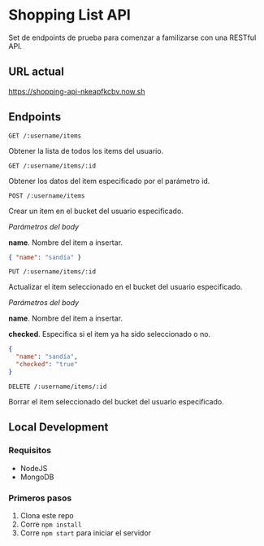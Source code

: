 # Shopping List API

Set de endpoints de prueba para comenzar a familizarse con una RESTful API.

## URL actual
https://shopping-api-nkeapfkcbv.now.sh

## Endpoints

`GET /:username/items`

Obtener la lista de todos los items del usuario.

`GET /:username/items/:id`

Obtener los datos del item especificado por el parámetro id.

`POST /:username/items`

Crear un item en el bucket del usuario especificado.

_Parámetros del body_

**name**. Nombre del item a insertar.
```json
{ "name": "sandía" } 
```
`PUT /:username/items/:id`

Actualizar el item seleccionado en el bucket del usuario especificado.

_Parámetros del body_

**name**. Nombre del item a insertar.

**checked**. Especifica si el item ya ha sido seleccionado o no.
```json
{ 
  "name": "sandía",
  "checked": "true"
} 
```

`DELETE /:username/items/:id`

Borrar el item seleccionado del bucket del usuario especificado.

## Local Development
### Requisitos
- NodeJS
- MongoDB

### Primeros pasos
1. Clona este repo
2. Corre `npm install`
3. Corre `npm start` para iniciar el servidor
